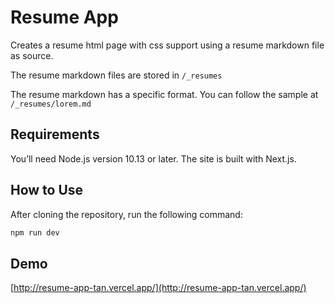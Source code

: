# Resume App

Creates a resume html page with css support using a resume markdown file as source.

The resume markdown files are stored in `/_resumes`

The resume markdown has a specific format. You can follow the sample at `/_resumes/lorem.md`

## Requirements

You’ll need Node.js version 10.13 or later. The site is built with Next.js.

## How to Use

After cloning the repository, run the following command:

```bash
npm run dev
```

## Demo

[http://resume-app-tan.vercel.app/](http://resume-app-tan.vercel.app/)
